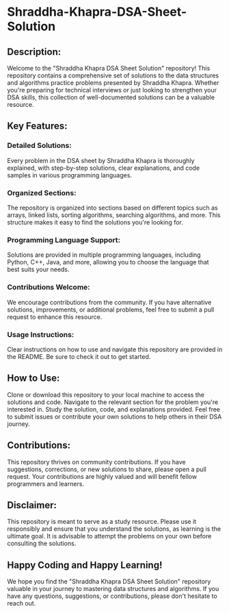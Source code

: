 # Shraddha-Khapra-DSA-Sheet-Solution
## Description:

Welcome to the "Shraddha Khapra DSA Sheet Solution" repository! This repository contains a comprehensive set of solutions to the data structures and algorithms practice problems presented by Shraddha Khapra. Whether you're preparing for technical interviews or just looking to strengthen your DSA skills, this collection of well-documented solutions can be a valuable resource.

## Key Features:

 ### Detailed Solutions: 
 Every problem in the DSA sheet by Shraddha Khapra is thoroughly explained, with step-by-step solutions, clear explanations, and code samples in various programming languages.

### Organized Sections: 
The repository is organized into sections based on different topics such as arrays, linked lists, sorting algorithms, searching algorithms, and more. This structure makes it easy to find the solutions you're looking for.

### Programming Language Support: 
Solutions are provided in multiple programming languages, including Python, C++, Java, and more, allowing you to choose the language that best suits your needs.

### Contributions Welcome:
We encourage contributions from the community. If you have alternative solutions, improvements, or additional problems, feel free to submit a pull request to enhance this resource.

### Usage Instructions: 
Clear instructions on how to use and navigate this repository are provided in the README. Be sure to check it out to get started.

## How to Use:

Clone or download this repository to your local machine to access the solutions and code.
Navigate to the relevant section for the problem you're interested in.
Study the solution, code, and explanations provided.
Feel free to submit issues or contribute your own solutions to help others in their DSA journey.

## Contributions:

This repository thrives on community contributions. If you have suggestions, corrections, or new solutions to share, please open a pull request. Your contributions are highly valued and will benefit fellow programmers and learners.

## Disclaimer:

This repository is meant to serve as a study resource. Please use it responsibly and ensure that you understand the solutions, as learning is the ultimate goal. It is advisable to attempt the problems on your own before consulting the solutions.

## Happy Coding and Happy Learning!

We hope you find the "Shraddha Khapra DSA Sheet Solution" repository valuable in your journey to mastering data structures and algorithms. If you have any questions, suggestions, or contributions, please don't hesitate to reach out.
